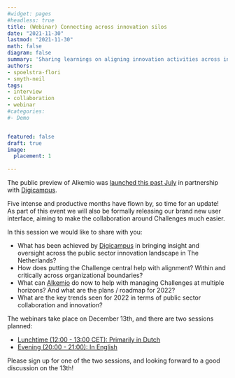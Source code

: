 ```yaml
---
#widget: pages
#headless: true
title: (Webinar) Connecting across innovation silos
date: "2021-11-30"
lastmod: "2021-11-30"
math: false
diagram: false
summary: 'Sharing learnings on aligning innovation activities across innovation silos in the Dutch public sector. And the launch of the new Alkemio UI :)'
authors:
- spoelstra-flori
- smyth-neil
tags:
- interview
- collaboration
- webinar
#categories:
#- Demo


featured: false
draft: true
image:
  placement: 1
  
---
```

The public preview of Alkemio was [launched this past July](https://alkemio.org/post/2021-07-public-preview/) in partnership with [Digicampus](https://digicampus.tech). 

Five intense and productive months have flown by, so time for an update! As part of this event we will also be formally releasing our brand new user interface, aiming to make the collaboration around Challenges much easier. 

In this session we would like to share with you:
- What has been achieved by [Digicampus](https://digicampus.tech) in bringing insight and oversight across the public sector innovation landscape in The Netherlands?
- How does putting the Challenge central help with alignment? Within and critically across organizational boundaries?
- What can [Alkemio](https://alkem.io) do now to help with managing Challenges at multiple horizons? And what are the plans / roadmap for 2022?
- What are the key trends seen for 2022 in terms of public sector collaboration and innovation?

The webinars take place on December 13th, and there are two sessions planned:
- [Lunchtime (12:00 - 13:00 CET): Primarily in Dutch](https://www.linkedin.com/events/6871361971984330752/about/)
- [Evening (20:00 - 21:00): In English](https://www.linkedin.com/events/6871768352117813248/about/) 

Please sign up for one of the two sessions, and looking forward to a good discussion on the 13th!






